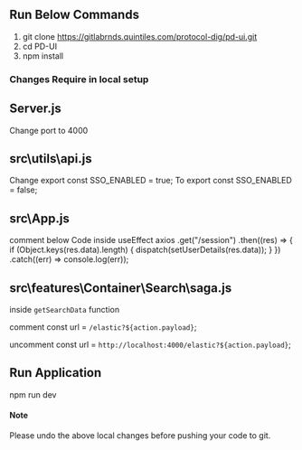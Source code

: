 ## Run Below Commands

1. git clone https://gitlabrnds.quintiles.com/protocol-dig/pd-ui.git
2. cd PD-UI
3. npm install

### Changes Require in local setup

## Server.js
Change port to 4000

## src\utils\api.js
Change
export const SSO_ENABLED = true;
To
export const SSO_ENABLED = false;

## src\App.js

comment below Code inside useEffect
        axios
        .get("/session")
        .then((res) => {
          if (Object.keys(res.data).length) {
            dispatch(setUserDetails(res.data));
          }
        })
        .catch((err) => console.log(err));

## src\features\Container\Search\saga.js

inside `getSearchData` function

comment 
const url = `/elastic?${action.payload}`;

uncomment
const url = `http://localhost:4000/elastic?${action.payload}`;



## Run Application
npm run dev

#### Note 
Please undo the above local changes before pushing your code to git.

